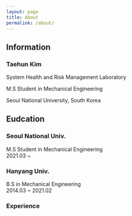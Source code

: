 ```yaml
---
layout: page
title: About
permalink: /about/
---
```


## Information

### Taehun Kim <br>

<div class="social">
  <a href = "https://www.instagram.com/tae_____hun/"><i class="fa fa-instagram fa-2x" style="color:517fa4"></i></a>
  </div>

System Health and Risk Management Laboratory

M.S Student in Mechanical Engineering

Seoul National University, South Korea

## Eudcation

### Seoul National Univ.
M.S Student in Mechanical Engineering<br>
2021.03 ~

### Hanyang Univ.
B.S in Mechanical Engineering<br>
2014.03 ~ 2021.02

### Experience
